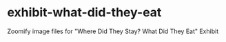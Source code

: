 # exhibit-what-did-they-eat
Zoomify image files for "Where Did They Stay? What Did They Eat" Exhibit
